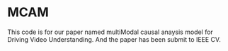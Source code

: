 # MCAM
This code is for our paper named multiModal causal anaysis model for Driving Video Understanding.
And the paper has been submit to IEEE CV.

